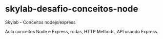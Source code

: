 # skylab-desafio-conceitos-node
Skylab - Conceitos nodejs/express 

Aula conceitos Node e Express, rodas, HTTP Methods, API usando Express.
